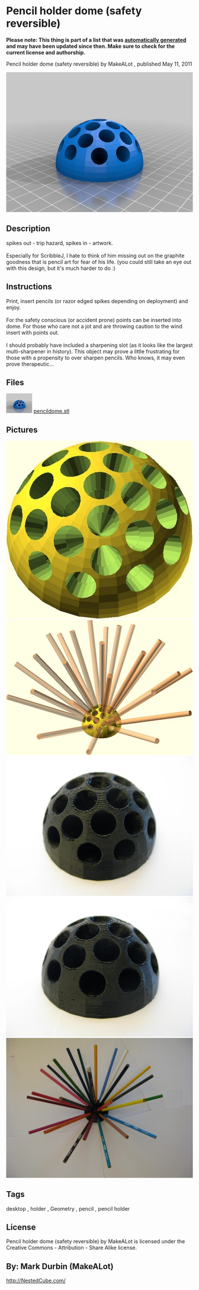Pencil holder dome (safety reversible)
===============
**Please note: This thing is part of a list that was [automatically generated](https://github.com/carlosgs/export-things) and may have been updated since then. Make sure to check for the current license and authorship.**  

Pencil holder dome (safety reversible)  by MakeALot , published May 11, 2011

![Image](img/pencildome_display_large.jpg)

Description
--------
spikes out - trip hazard, spikes in - artwork.<br />
<br />
Especially for ScribbleJ, I hate to think of him missing out on the graphite goodness that is pencil art for fear of his life. (you could still take an eye out with this design, but it's much harder to do :)

Instructions
--------
Print, insert pencils (or razor edged spikes depending on deployment) and enjoy.<br />
<br />
For the safety conscious (or accident prone) points can be inserted into dome.  For those who care not a jot and are throwing caution to the wind insert with points out.<br />
<br />
I should probably have included a sharpening slot (as it looks like the largest multi-sharpener in history).  This object may prove a little frustrating for those with a propensity to over sharpen pencils. Who knows, it may even prove therapeutic...

Files
--------
[![Image](img/pencildome_preview_tinycard.jpg)](pencildome.stl)
 [ pencildome.stl](pencildome.stl)  



Pictures
--------
![Image](img/Image89_display_large_display_large.jpg)
![Image](img/Image90_display_large_display_large.jpg)
![Image](img/017_2_display_large_display_large.jpg)
![Image](img/018_2_display_large_display_large.jpg)
![Image](img/005_2_display_large_display_large.jpg)


Tags
--------
desktop , holder , Geometry , pencil , pencil holder  

  

License
--------
Pencil holder dome (safety reversible) by MakeALot is licensed under the Creative Commons - Attribution - Share Alike license.  



By: Mark Durbin (MakeALot)
--------
<http://NestedCube.com/>